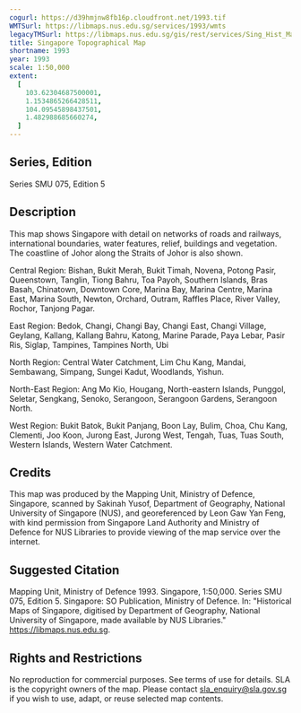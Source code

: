 ```yaml
---
cogurl: https://d39hmjnw8fb16p.cloudfront.net/1993.tif
WMTSurl: https://libmaps.nus.edu.sg/services/1993/wmts
legacyTMSurl: https://libmaps.nus.edu.sg/gis/rest/services/Sing_Hist_Maps/1993/MapServer/tile/{z}/{y}/{x}
title: Singapore Topographical Map
shortname: 1993
year: 1993
scale: 1:50,000
extent:
  [
    103.62304687500001,
    1.1534865266428511,
    104.09545898437501,
    1.482988685660274,
  ]
---
```


## Series, Edition

Series SMU 075, Edition 5

## Description

This map shows Singapore with detail on networks of roads and railways, international boundaries, water features, relief, buildings and vegetation. The coastline of Johor along the Straits of Johor is also shown.

Central Region: Bishan, Bukit Merah, Bukit Timah, Novena, Potong Pasir, Queenstown, Tanglin, Tiong Bahru, Toa Payoh, Southern Islands, Bras Basah, Chinatown, Downtown Core, Marina Bay, Marina Centre, Marina East, Marina South, Newton, Orchard, Outram, Raffles Place, River Valley, Rochor, Tanjong Pagar.

East Region: Bedok, Changi, Changi Bay, Changi East, Changi Village, Geylang, Kallang, Kallang Bahru, Katong, Marine Parade, Paya Lebar, Pasir Ris, Siglap, Tampines, Tampines North, Ubi

North Region: Central Water Catchment, Lim Chu Kang, Mandai, Sembawang, Simpang, Sungei Kadut, Woodlands, Yishun.

North-East Region: Ang Mo Kio, Hougang, North-eastern Islands, Punggol, Seletar, Sengkang, Senoko, Serangoon, Serangoon Gardens, Serangoon North.

West Region: Bukit Batok, Bukit Panjang, Boon Lay, Bulim, Choa, Chu Kang, Clementi, Joo Koon, Jurong East, Jurong West, Tengah, Tuas, Tuas South, Western Islands, Western Water Catchment.

## Credits

This map was produced by the Mapping Unit, Ministry of Defence, Singapore, scanned by Sakinah Yusof, Department of Geography, National University of Singapore (NUS), and georeferenced by Leon Gaw Yan Feng, with kind permission from Singapore Land Authority and Ministry of Defence for NUS Libraries to provide viewing of the map service over the internet.

## Suggested Citation

Mapping Unit, Ministry of Defence 1993. Singapore, 1:50,000. Series SMU 075, Edition 5. Singapore: SO Publication, Ministry of Defence. In: "Historical Maps of Singapore, digitised by Department of Geography, National University of Singapore, made available by NUS Libraries." https://libmaps.nus.edu.sg.

## Rights and Restrictions

No reproduction for commercial purposes. See terms of use for details. SLA is the copyright owners of the map. Please contact sla_enquiry@sla.gov.sg if you wish to use, adapt, or reuse selected map contents.
